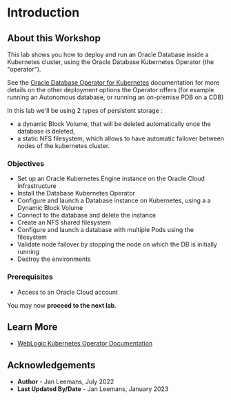 # Introduction

## About this Workshop

This lab shows you how to deploy and run an Oracle Database inside a Kubernetes cluster, using the Oracle Database Kubernetes Operator (the "operator").  

See the [Oracle Database Operator for Kubernetes](https://github.com/oracle/oracle-database-operator) documentation for more details on the other deployment options the Operator offers (for example running an Autonomous database, or running an on-premise PDB on a CDB)

In this lab we'll be using 2 types of persistent storage : 

- a dynamic Block Volume, that will be deleted automatically once the database is deleted, 
- a static NFS filesystem, which allows to have automatic failover between nodes of the kubernetes cluster.



### Objectives

* Set up an Oracle Kubernetes Engine instance on the Oracle Cloud Infrastructure
* Install the Database Kubernetes Operator
* Configure and launch a Database instance on Kubernetes, using a a Dynamic Block Volume
* Connect to the database and delete the instance
* Create an NFS shared filesystem
* Configure and launch a database with multiple Pods using the filesystem
* Validate node failover by stopping the node on which the DB is initially running
* Destroy the environments



### Prerequisites

* Access to an Oracle Cloud account

You may now **proceed to the next lab**.

## Learn More

* [WebLogic Kubernetes Operator Documentation](https://github.com/oracle/oracle-database-operator)

## Acknowledgements
* **Author** - Jan Leemans, July 2022
* **Last Updated By/Date** - Jan Leemans, January 2023

